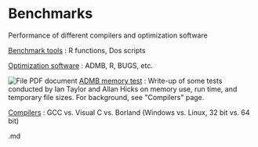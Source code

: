 #  Benchmarks

Performance of different compilers and optimization software

[Benchmark tools][1]
:  R functions, Dos scripts

[Optimization software][2]
:  ADMB, R, BUGS, etc.

![File PDF document][3] [ADMB memory test][4]
:  Write-up of some tests conducted by Ian Taylor and Allan Hicks on memory use, run time, and temporary file sizes. For background, see "Compilers" page.

[Compilers][5]
:  GCC vs. Visual C vs. Borland (Windows vs. Linux, 32 bit vs. 64 bit)



[1]: benchmarks/benchmark-tools.html
[2]: benchmarks/optimization.html
[3]: http://www.admb-project.org/pdf.png
[4]: benchmarks/ADMBmemoryTest.pdf
[5]: benchmarks/compilers.html
.md

